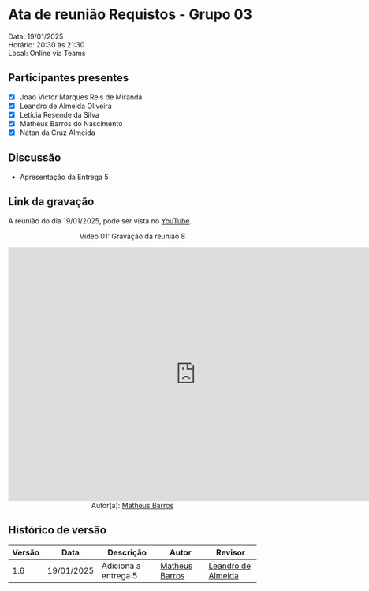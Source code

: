 # Ata de reunião Requistos - Grupo 03

Data: 19/01/2025 <br>
Horário: 20:30 às 21:30 <br>
Local: Online via Teams

## Participantes presentes

- [x] Joao Victor Marques Reis de Miranda
- [x] Leandro de Almeida Oliveira
- [x] Letícia Resende da Silva
- [x] Matheus Barros do Nascimento
- [x] Natan da Cruz Almeida

## Discussão

- Apresentação da Entrega 5


## Link da gravação
A reunião do dia 19/01/2025, pode ser vista no [YouTube](https://www.youtube.com/watch?v=N1alMrJa-WU).</p>

<center>
    <p>Vídeo 01: Gravação da reunião 8</p>
    <iframe width="760" height="515" src="https://youtu.be/N1alMrJa-WU?si=oNT5lKgryNs2OOJD" title="YouTube video player" frameborder="0" allow="accelerometer; autoplay; clipboard-write; encrypted-media; gyroscope; picture-in-picture; web-share" referrerpolicy="strict-origin-when-cross-origin" allowfullscreen></iframe>
    Autor(a): <a href="https://github.com/Ninja-Haiyai" target = "_blank">Matheus Barros</a></h6>
</center>

## Histórico de versão

<center>

| Versão | Data       | Descrição                | Autor                                       | Revisor                                      |
| ------ | ---------- | ------------------------ | ------------------------------------------------ | ------------------------------------------------ |
|  1.6   | 19/01/2025 | Adiciona a entrega 5 |[Matheus Barros ](https://github.com/Ninja-Haiyai)| [Leandro de Almeida](https://github.com/leomitx10)|

</center>